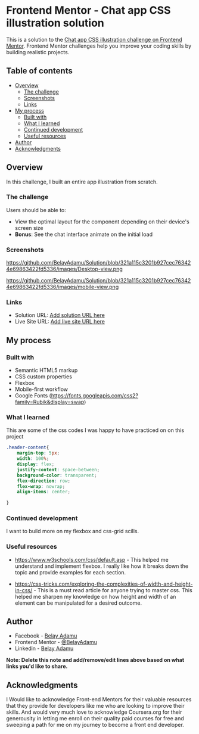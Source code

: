   # Frontend Mentor - Chat app CSS illustration solution

This is a solution to the [Chat app CSS illustration challenge on Frontend Mentor](https://www.frontendmentor.io/challenges/chat-app-css-illustration-O5auMkFqY). Frontend Mentor challenges help you improve your coding skills by building realistic projects. 

## Table of contents

- [Overview](#overview)
  - [The challenge](#the-challenge)
  - [Screenshots](#screenshot)
  - [Links](#links)
- [My process](#my-process)
  - [Built with](#built-with)
  - [What I learned](#what-i-learned)
  - [Continued development](#continued-development)
  - [Useful resources](#useful-resources)
- [Author](#author)
- [Acknowledgments](#acknowledgments)

## Overview

In this challenge, I built an entire app illustration from scratch.

### The challenge

Users should be able to:

- View the optimal layout for the component depending on their device's screen size
- **Bonus**: See the chat interface animate on the initial load

### Screenshots

https://github.com/BelayAdamu/Solution/blob/321a115c3201b927cec763424e69863422fd5336/images/Desktop-view.png

https://github.com/BelayAdamu/Solution/blob/321a115c3201b927cec763424e69863422fd5336/images/mobile-view.png

### Links

- Solution URL: [Add solution URL here](https://github.com/BelayAdamu/chat-app-css-illustration-master.git)
- Live Site URL: [Add live site URL here](https://your-live-site-url.com)

## My process

### Built with

- Semantic HTML5 markup
- CSS custom properties
- Flexbox
- Mobile-first workflow
- Google Fonts (https://fonts.googleapis.com/css2?family=Rubik&display=swap)


### What I learned

This are some of the css codes I was happy to have practiced on on this project


```css
.header-content{
    margin-top: 5px;
    width: 100%;
    display: flex;
    justify-content: space-between;
    background-color: transparent;
    flex-direction: row;
    flex-wrap: nowrap;
    align-items: center;
    
}
```
### Continued development

I want to build more on my flexbox and css-grid scills.


### Useful resources

- https://www.w3schools.com/css/default.asp - This helped me understand and implement flexbox. I really like how it breaks down the topic and provide examples for each section.

- https://css-tricks.com/exploring-the-complexities-of-width-and-height-in-css/ - This is a must read article
for anyone trying to master css. This helped me sharpen my knowledge on how height and width of an element can be manipulated for a desired outcome. 

## Author

- Facebook - [Belay Adamu](http://facebook.com/belay.adamu.96)
- Frontend Mentor - [@BelayAdamu](https://www.frontendmentor.io/profile/BelayAdamu)
- Linkedin - [Belay Adamu](https://www.linkedin.com/in/belay-adamu-442b26149/)

**Note: Delete this note and add/remove/edit lines above based on what links you'd like to share.**

## Acknowledgments

I Would like to acknowledge Front-end Mentors for their valuable resources that they provide for developers like me who are looking to improve their skills. And would very much love to acknowledge Coursera.org for their generousity in letting me enroll on their quality paid courses for free and sweeping a path for me on my journey to become a front end developer. 